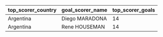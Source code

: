 | top\_scorer\_country | goal\_scorer\_name | top\_scorer\_goals |
| :--- | :--- | :--- |
| Argentina | Diego MARADONA | 14 |
| Argentina | Rene HOUSEMAN | 14 |
